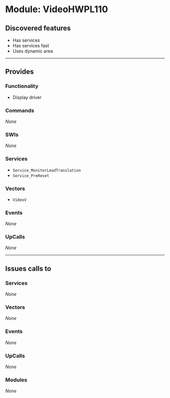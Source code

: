 # Module: VideoHWPL110

## Discovered features


* Has services
* Has services fast
* Uses dynamic area

---

## Provides

### Functionality


* Display driver

### Commands


*None*


### SWIs


*None*


### Services


* `Service_MonitorLeadTranslation`
* `Service_PreReset`


### Vectors


* `VideoV`


### Events


*None*


### UpCalls


*None*


---

## Issues calls to

### Services


*None*


### Vectors


*None*


### Events


*None*


### UpCalls


*None*


### Modules


*None*


